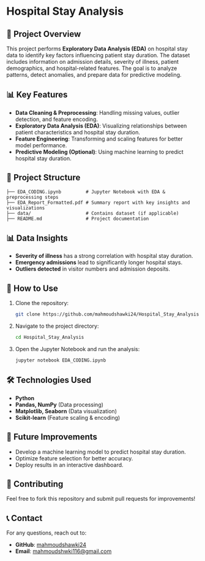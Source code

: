 # Hospital Stay Analysis

## 📌 Project Overview
This project performs **Exploratory Data Analysis (EDA)** on hospital stay data to identify key factors influencing patient stay duration. The dataset includes information on admission details, severity of illness, patient demographics, and hospital-related features. The goal is to analyze patterns, detect anomalies, and prepare data for predictive modeling.

## 📊 Key Features
- **Data Cleaning & Preprocessing**: Handling missing values, outlier detection, and feature encoding.
- **Exploratory Data Analysis (EDA)**: Visualizing relationships between patient characteristics and hospital stay duration.
- **Feature Engineering**: Transforming and scaling features for better model performance.
- **Predictive Modeling (Optional)**: Using machine learning to predict hospital stay duration.

## 📁 Project Structure
```
├── EDA_CODING.ipynb         # Jupyter Notebook with EDA & preprocessing steps
├── EDA_Report_Formatted.pdf # Summary report with key insights and visualizations
├── data/                    # Contains dataset (if applicable)
├── README.md                # Project documentation
```

## 📊 Data Insights
- **Severity of illness** has a strong correlation with hospital stay duration.
- **Emergency admissions** lead to significantly longer hospital stays.
- **Outliers detected** in visitor numbers and admission deposits.

## 🚀 How to Use
1. Clone the repository:
   ```bash
   git clone https://github.com/mahmoudshawki24/Hospital_Stay_Analysis.git
   ```
2. Navigate to the project directory:
   ```bash
   cd Hospital_Stay_Analysis
   ```
3. Open the Jupyter Notebook and run the analysis:
   ```bash
   jupyter notebook EDA_CODING.ipynb
   ```

## 🛠️ Technologies Used
- **Python**
- **Pandas, NumPy** (Data processing)
- **Matplotlib, Seaborn** (Data visualization)
- **Scikit-learn** (Feature scaling & encoding)

## 📌 Future Improvements
- Develop a machine learning model to predict hospital stay duration.
- Optimize feature selection for better accuracy.
- Deploy results in an interactive dashboard.

## 🤝 Contributing
Feel free to fork this repository and submit pull requests for improvements!

## 📞 Contact
For any questions, reach out to:
- **GitHub**: [mahmoudshawki24](https://github.com/mahmoudshawki24)
- **Email**: mahmoudshwki116@gmail.com

